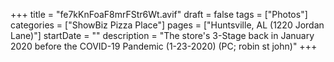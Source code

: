 +++
title = "fe7kKnFoaF8mrFStr6Wt.avif"
draft = false
tags = ["Photos"]
categories = ["ShowBiz Pizza Place"]
pages = ["Huntsville, AL (1220 Jordan Lane)"]
startDate = ""
description = "The store's 3-Stage back in January 2020 before the COVID-19 Pandemic (1-23-2020) (PC; robin st john)"
+++
